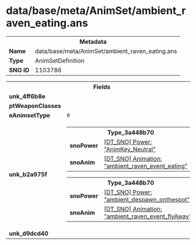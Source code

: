 <h1>data/base/meta/AnimSet/ambient_raven_eating.ans</h1><table><tr><th colspan="100%">Metadata</th></tr><tr><td><b>Name</b></td><td>data/base/meta/AnimSet/ambient_raven_eating.ans</td></tr><tr><td><b>Type</b></td><td>AnimSetDefinition</td></tr><tr><td><b>SNO ID</b></td><td>1103786</td></tr></table>

<table><tr><th colspan="100%">Fields</th></tr><tr><td><b>unk_4ff6b8e</b></td><td></td></tr><tr><td><b>ptWeaponClasses</b></td><td></td></tr><tr><td><b>eAnimsetType</b></td><td><code>0</code></td></tr><tr><td><b>unk_b2a975f</b></td><td><table><tr><th colspan="100%">Type_3a448b70</th></tr><tr><td><b>snoPower</b></td><td><a href="..\Power\AnimKey_Neutral.pow.md">[DT_SNO] Power: "AnimKey_Neutral"</a></td></tr><tr><td><b>snoAnim</b></td><td><a href="..\Anim\ambient_raven_event_eating.ani.md">[DT_SNO] Animation: "ambient_raven_event_eating"</a></td></tr></table>


<table><tr><th colspan="100%">Type_3a448b70</th></tr><tr><td><b>snoPower</b></td><td><a href="..\Power\ambient_despawn_onthespot.pow.md">[DT_SNO] Power: "ambient_despawn_onthespot"</a></td></tr><tr><td><b>snoAnim</b></td><td><a href="..\Anim\ambient_raven_event_flyAway.ani.md">[DT_SNO] Animation: "ambient_raven_event_flyAway"</a></td></tr></table>


</td></tr><tr><td><b>unk_d9dcd40</b></td><td></td></tr></table>

